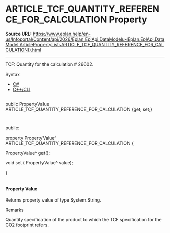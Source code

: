 # ARTICLE_TCF_QUANTITY_REFERENCE_FOR_CALCULATION Property

**Source URL:** https://www.eplan.help/en-us/Infoportal/Content/api/2026/Eplan.EplApi.DataModelu~Eplan.EplApi.DataModel.ArticlePropertyList~ARTICLE_TCF_QUANTITY_REFERENCE_FOR_CALCULATION().html

---

TCF: Quantity for the calculation # 26602.

Syntax

- [C#](#i-syntax-CS)
- [C++/CLI](#i-syntax-CPP2005)

```
```
public PropertyValue ARTICLE_TCF_QUANTITY_REFERENCE_FOR_CALCULATION {get; set;}
```
```

```
```
public:

property PropertyValue^ ARTICLE_TCF_QUANTITY_REFERENCE_FOR_CALCULATION {

   PropertyValue^ get();

   void set (    PropertyValue^ value);

}
```
```

#### Property Value

Returns property value of type System.String.

Remarks

Quantity specification of the product to which the TCF specification for the CO2 footprint refers.
